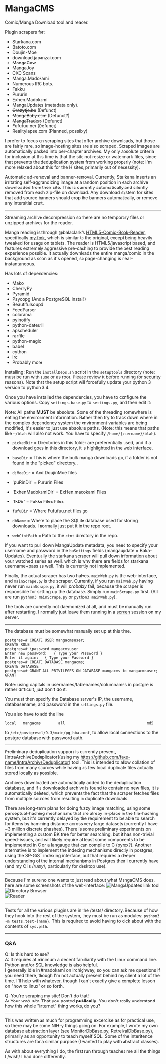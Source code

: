 MangaCMS
========

Comic/Manga Download tool and reader.

Plugin scrapers for:


 - Starkana.com
 - Batoto.com
 - Doujin-Moe
 - download.japanzai.com
 - MangaCow
 - MangaJoy
 - CXC Scans
 - Manga.Madokami
 - Numerous IRC bots.
 - Fakku
 - Pururin
 - Exhen.Madokami
 - MangaUpdates (metadata only).
 - ~~Crazytje.be~~ (Defunct)
 - ~~MangaBaby.com~~ (Defunct?)
 - ~~MangaTraders~~ (Defunct)
 - ~~Fufufuu.net~~ (Defunct)
 - Realitylapse.com (Planned, possibly)

I prefer to focus on scraping sites that offer archive downloads, but those are fairly rare, so image-hosting sites are also scraped. Scraped images are automatically packed into per-chapter archives. My only absolute criteria for inclusion at this time is that the site not resize or watermark files, since that prevents the deduplication system from working properly (note: I'm more relaxed about this for the H sites, primarily out of necessity).

Automatic ad-removal and banner-removal. Currently, Starkana inserts an irritating self-aggrandizing image at a random position in each archive downloaded from their site. This is currently automatically and silently removed from each zip-file on download.
Any download system for sites that add source banners should crop the banners automatically, or remove any intersitial cruft.

---

Streaming archive decompression so there are no temporary files or unzipped archives for the reader.

Manga reading is through @balaclark's [HTML5-Comic-Book-Reader](https://github.com/balaclark/HTML5-Comic-Book-Reader), specifically [my fork](https://github.com/fake-name/HTML5-Comic-Book-Reader), which is similar to the original, except being heavily tweaked for usage on tablets.
The reader is HTML5/javascript based, and features extremely aggressive pre-caching to provide the best reading experience possible. It actually downloads the entire manga/comic in the background as soon as it's opened, so page-changing is near-instantaneous.

Has lots of dependencies:

 - Mako
 - CherryPy
 - Pyramid
 - Psycopg (And a PostgreSQL install!)
 - Beautifulsoup4
 - FeedParser
 - colorama
 - pyinotify
 - python-dateutil
 - apscheduler
 - rarfile
 - python-magic
 - babel
 - cython
 - irc
 - Probably more

Installing:
Run the `installDeps.sh` script in the `setuptools` directory (note: must be run with `sudo` or as root. Please review it before running for security reasons).
Note that the setup script will forcefully update your python 3 version to python 3.4.

Once you have installed the dependencies, you have to configure the various options. Copy `settings.base.py` to `settings.py`, and then edit it:

Note: All paths **MUST** be absolute. Some of the threading somewhere is eating the environment information. Rather then try to track down where in the complex dependency system the environment variables are being modified, it's easier to just use absolute paths.
(Note: this means that paths like `~/blah` will also not work. You have to specify `/home/{username}/blah`).

 - `pickedDir`         = Directories in this folder are preferentially used, and if a download goes in this directory, it is highlighted in the web interface.
 - `baseDir`           = This is where the bulk manga downloads go, if a folder is not found in the "picked" directory..

 - `djMoeDir`          = And DoujinMoe files
 - 'puRinDir'          = Pururin Files
 - 'ExhenMadokamiDir'  = ExHen.madokami Files
 - 'fkDir'             = Fakku Files Files
 - `fufuDir`           = Where Fufufuu.net files go

 - `dbName`      = Where to place the SQLite database used for storing downloads. I normally just put it in the repo root.
 - `webCtntPath` = Path to the `ctnt` directory in the repo.


If you want to pull down MangaUpdate metadata, you need to specify your username and password in the `buSettings` fields (mangaupdate = Baka-Updates).
Eventually the starkana scraper will pull down information about your watched series as well, which is why there are fields for starkana username+pass as well. This is currently not implemented.

Finally, the actual scraper has two halves. `mainWeb.py` is the web-interface, and `mainScrape.py` is the scraper.
Currently, if you run `mainWeb.py` having never run `mainScrape.py`, it will *probably* fail, because the scraper is responsible for setting up the database. Simply run `mainScrape.py` first. (All are run `python3 mainScrape.py` or `python3 mainWeb.py`).

The tools are currently not daemonized at all, and must be manually run after restarting. I normally just leave them running in a [screen](http://www.gnu.org/software/screen/) session on my server.

---

The database must be somewhat manually set up at this time.

```
postgres=# CREATE USER mangacmsuser;
CREATE ROLE
postgres=# \password mangacmsuser
Enter new password:   { Type your Password }
Enter it again:   { Type your Password }
postgres=# CREATE DATABASE mangacms;
CREATE DATABASE
postgres=# GRANT ALL PRIVILEGES ON DATABASE mangacms to mangacmsuser;
GRANT

```

Note: using capitals in usernames/tablenames/columnames in postgre is rather difficult, just don't do it.

You must then specify the Database server's IP, the username, databasename, and password in the `settings.py` file.

You also have to add the line

`local   mangacms        all                                     md5`

to `/etc/postgresql/9.3/main/pg_hba.conf`, to allow local connections to the postgre database with password auth.



---

Preliminary deduplication support is currently present, [IntraArchiveDeduplicator](using my https://github.com/fake-name/IntraArchiveDeduplicator) tool. This is intended to allow collation of files from many sources while having as few local duplicate files actually stored locally as possible.

Archives downloaded are automatically added to the deduplication database, and if a downloaded archive is found to contain no new files, it is automatically deleted, which prevents the fact that the scraper fetches files from multiple sources from resulting in duplicate downloads.

There are long-term plans for doing fuzzy image matching, using some perceptual-hashing mechanisms that are alreay in-place in the file-hashing system, but it's currently delayed by the requirement to be able to search for items by hamming distance across very large datasets (currently I have ~3 million discrete phashes).
There is some preliminary experiments on implementing a custom BK tree for better searching, but it has non-trivial speed-issues, and will likely require at least some components to be implemented in C or a langauge that can compile to C (pyrex?).
Another alternative is to implement the indexing mechanisms directly in postgres, using the SP-GiST indexing interface, but that requires a deeper understanding of the internal mechanisms in Postgres then I currently have (and my C is /*rusty*/, particularly for desktop use).

---


Because I'm sure no one wants to just read about what MangaCMS does, here are some screenshots of the web-interface:
![MangaUpdates link tool](http://fake-name.github.io/MangaCMS/img/Stuff%201.png)  
![Directory Browser](http://fake-name.github.io/MangaCMS/img/Stuff%202.png)  
![Reader](http://fake-name.github.io/MangaCMS/img/Stuff%203.png)  


---

Tests for all the various plugins are in the /tests/ directory. Because of how they hook into the rest of the system, they must be run as modules: `python3 -m tests.test-{name}`. This is required to avoid having to dick about with the contents of `sys.path`.

---

### Q&A

Q: Is this hard to use?  
A: It requires at minimum a decent familiarity with the Linux command line. Python and/or SQL knowledge is also helpful.    
   I generally idle in #madokami on irchighway, so you can ask me questions if you need there, though I'm not actually present behind my client a lot of the time. I'll help with whatever, though I can't exactly give a complete lesson on "how to linux" or so forth.

Q: You're scraping my site! Don't do that!  
A: Your *web-site*. That you posted **publically**. You don't really understand how this whole "internet" thing works, do you?  

---

This was written as much for programming excercise as for practical use, so there may be some NIH-y things going on. For example, I wrote my own database abstraction layer (see MonitorDbBase.py, RetreivalDbBase.py), primarily as an opportunity to teach myself SQL. Some of the interitence structures are for a similar purpose (I wanted to play with abstract classes).

As with about everything I do, the first run through teaches me all the things I /wish/ I had done differently.